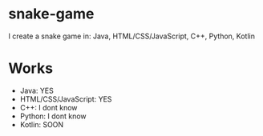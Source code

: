 # snake-game
I create a snake game in: Java, HTML/CSS/JavaScript, C++, Python, Kotlin

# Works
* Java: YES
* HTML/CSS/JavaScript: YES
* C++: I dont know
* Python: I dont know
* Kotlin: SOON
